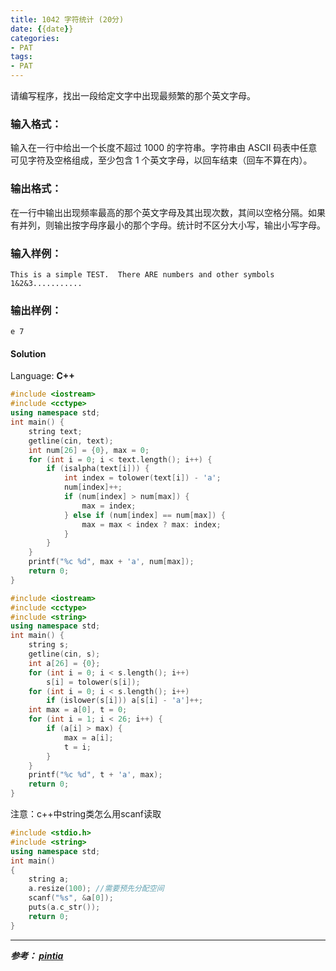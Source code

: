 ```yaml
---
title: 1042 字符统计 (20分)
date: {{date}}
categories:
- PAT
tags:
- PAT
---
```

请编写程序，找出一段给定文字中出现最频繁的那个英文字母。

### 输入格式：

输入在一行中给出一个长度不超过 1000 的字符串。字符串由 ASCII 码表中任意可见字符及空格组成，至少包含 1
个英文字母，以回车结束（回车不算在内）。

### 输出格式：

在一行中输出出现频率最高的那个英文字母及其出现次数，其间以空格分隔。如果有并列，则输出按字母序最小的那个字母。统计时不区分大小写，输出小写字母。

### 输入样例：

    
    
    This is a simple TEST.  There ARE numbers and other symbols 1&2&3...........
    

### 输出样例：

    
    
    e 7
    

#### Solution

Language: **C++**
```C++
#include <iostream>
#include <cctype>
using namespace std;
int main() {
    string text;
    getline(cin, text);
    int num[26] = {0}, max = 0;
    for (int i = 0; i < text.length(); i++) {
        if (isalpha(text[i])) {
            int index = tolower(text[i]) - 'a';
            num[index]++;
            if (num[index] > num[max]) {
                max = index;
            } else if (num[index] == num[max]) {
                max = max < index ? max: index;
            }
        }
    }
    printf("%c %d", max + 'a', num[max]);
    return 0;
}
```

```c++
#include <iostream>
#include <cctype>
#include <string>
using namespace std;
int main() {
    string s;
    getline(cin, s);
    int a[26] = {0};
    for (int i = 0; i < s.length(); i++)
        s[i] = tolower(s[i]);
    for (int i = 0; i < s.length(); i++)
        if (islower(s[i])) a[s[i] - 'a']++;
    int max = a[0], t = 0;
    for (int i = 1; i < 26; i++) {
        if (a[i] > max) {
            max = a[i];
            t = i;
        }
    }
    printf("%c %d", t + 'a', max);
    return 0;
}
```

注意：c++中string类怎么用scanf读取
```c++
#include <stdio.h>
#include <string>
using namespace std;
int main()
{
	string a;
	a.resize(100); //需要预先分配空间
	scanf("%s", &a[0]);
	puts(a.c_str());
	return 0;
}
```
---
***参考：
[pintia](https://pintia.cn/problem-sets/994805260223102976/problems/994805280817135616)***
